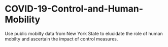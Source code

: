 # COVID-19-Control-and-Human-Mobility
Use public mobilty data from New York State to elucidate the role of human mobilty and ascertain the impact of control measures.
